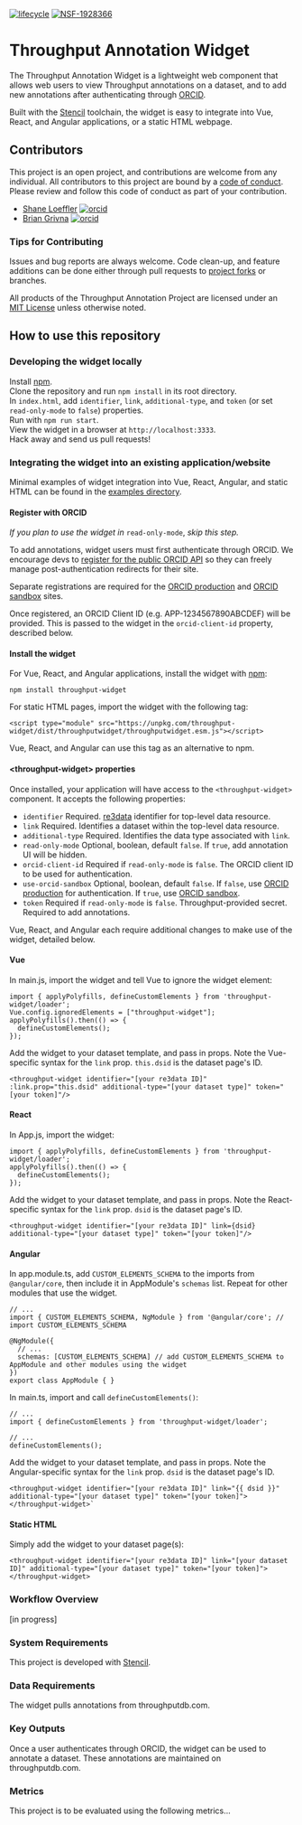 [![lifecycle](https://img.shields.io/badge/lifecycle-experimental-orange.svg)](https://www.tidyverse.org/lifecycle/#experimental)
[![NSF-1928366](https://img.shields.io/badge/NSF-1928366-blue.svg)](https://nsf.gov/awardsearch/showAward?AWD_ID=1928366)

# Throughput Annotation Widget

The Throughput Annotation Widget is a lightweight web component that allows web users to view Throughput annotations on a dataset, and to add new annotations after authenticating through [ORCID](https://orcid.org/).

Built with the [Stencil](https://stenciljs.com) toolchain, the widget is easy to integrate into  Vue, React, and Angular applications, or a static HTML webpage.

## Contributors

This project is an open project, and contributions are welcome from any individual.  All contributors to this project are bound by a [code of conduct](CODE_OF_CONDUCT.md).  Please review and follow this code of conduct as part of your contribution.

  * [Shane Loeffler](https://orcid.org/0000-0003-1445-5615) [![orcid](https://img.shields.io/badge/orcid-0000--0003--1445--5615-brightgreen.svg)](https://orcid.org/0000-0003-1445-5615)
  * [Brian Grivna](https://orcid.org/0000-0002-1662-5318) [![orcid](https://img.shields.io/badge/orcid-0000--0002--1662--5318-brightgreen.svg)](https://orcid.org/0000-0002-1662-5318)

### Tips for Contributing

Issues and bug reports are always welcome.  Code clean-up, and feature additions can be done either through pull requests to [project forks]() or branches.

All products of the Throughput Annotation Project are licensed under an [MIT License](LICENSE) unless otherwise noted.

## How to use this repository

### Developing the widget locally
Install [npm](https://www.npmjs.com/).\
Clone the repository and run `npm install` in its root directory.\
In `index.html`, add `identifier`, `link`, `additional-type`, and `token` (or set `read-only-mode` to `false`) properties.\
Run with `npm run start`.\
View the widget in a browser at `http://localhost:3333`.\
Hack away and send us pull requests!

### Integrating the widget into an existing application/website
Minimal examples of widget integration into Vue, React, Angular, and static HTML can be found in the [examples directory](https://github.com/throughput-ec/widget/tree/master/examples).

#### Register with ORCID
*If you plan to use the widget in* `read-only-mode`, *skip this step.*

To add annotations, widget users must first authenticate through ORCID. We encourage devs to [register for the public ORCID API](https://info.orcid.org/documentation/integration-guide/registering-a-public-api-client/#easy-faq-2606 ) so they can freely manage post-authentication redirects for their site.

Separate registrations are required for the [ORCID production](https://orcid.org) and [ORCID sandbox](https://sandbox.orcid.org) sites.

Once registered, an ORCID Client ID (e.g. APP-1234567890ABCDEF) will be provided. This is passed to the widget in the `orcid-client-id` property, described below.

#### Install the widget

For Vue, React, and Angular applications, install the widget with [npm](https://www.npmjs.com/):

`npm install throughput-widget`

For static HTML pages, import the widget with the following tag:

```
<script type="module" src="https://unpkg.com/throughput-widget/dist/throughputwidget/throughputwidget.esm.js"></script>
```

Vue, React, and Angular can use this tag as an alternative to npm.

#### \<throughput-widget\> properties
Once installed, your application will have access to the `<throughput-widget>` component.
It accepts the following properties:

- `identifier` Required. [re3data](https://www.re3data.org/) identifier for top-level data resource.
- `link` Required. Identifies a dataset within the top-level data resource.
- `additional-type` Required. Identifies the data type associated with `link`.
- `read-only-mode` Optional, boolean, default `false`. If `true`, add annotation UI will be hidden.
- `orcid-client-id` Required if `read-only-mode` is `false`. The ORCID client ID to be used for authentication.
- `use-orcid-sandbox` Optional, boolean, default `false`. If `false`, use [ORCID production](https://orcid.org) for authentication. If `true`, use [ORCID sandbox](https://sandbox.orcid.org/).
- `token` Required if `read-only-mode` is `false`. Throughput-provided secret. Required to add annotations.

Vue, React, and Angular each require additional changes to make use of the widget, detailed below.

#### Vue

In main.js, import the widget and tell Vue to ignore the widget element:

```
import { applyPolyfills, defineCustomElements } from 'throughput-widget/loader';
Vue.config.ignoredElements = ["throughput-widget"];
applyPolyfills().then(() => {
  defineCustomElements();
});
```

Add the widget to your dataset template, and pass in props. Note the Vue-specific syntax for the `link` prop. `this.dsid` is the dataset page's ID.

```
<throughput-widget identifier="[your re3data ID]" :link.prop="this.dsid" additional-type="[your dataset type]" token="[your token]"/>
```

#### React

In App.js, import the widget:
```
import { applyPolyfills, defineCustomElements } from 'throughput-widget/loader';
applyPolyfills().then(() => {
  defineCustomElements();
});
```

Add the widget to your dataset template, and pass in props. Note the React-specific syntax for the `link` prop. `dsid` is the dataset page's ID.

```
<throughput-widget identifier="[your re3data ID]" link={dsid} additional-type="[your dataset type]" token="[your token]"/>
```

#### Angular

In app.module.ts, add `CUSTOM_ELEMENTS_SCHEMA` to the imports from `@angular/core`, then include it in AppModule's `schemas` list. Repeat for other modules that use the widget.

```
// ...
import { CUSTOM_ELEMENTS_SCHEMA, NgModule } from '@angular/core'; // import CUSTOM_ELEMENTS_SCHEMA

@NgModule({
  // ...
  schemas: [CUSTOM_ELEMENTS_SCHEMA] // add CUSTOM_ELEMENTS_SCHEMA to AppModule and other modules using the widget
})
export class AppModule { }
```

In main.ts, import and call `defineCustomElements()`:

```
// ...
import { defineCustomElements } from 'throughput-widget/loader';

// ...
defineCustomElements();
```

Add the widget to your dataset template, and pass in props. Note the Angular-specific syntax for the `link` prop. `dsid` is the dataset page's ID.

```
<throughput-widget identifier="[your re3data ID]" link="{{ dsid }}" additional-type="[your dataset type]" token="[your token]"></throughput-widget>`
```

#### Static HTML

Simply add the widget to your dataset page(s):

```
<throughput-widget identifier="[your re3data ID]" link="[your dataset ID]" additional-type="[your dataset type]" token="[your token]"></throughput-widget>
```

### Workflow Overview
[in progress]

### System Requirements

This project is developed with [Stencil](https://stenciljs.com).

### Data Requirements

The widget pulls annotations from throughputdb.com.

### Key Outputs

Once a user authenticates through ORCID, the widget can be used to annotate a dataset.
These annotations are maintained on throughputdb.com.

### Metrics

This project is to be evaluated using the following metrics...
